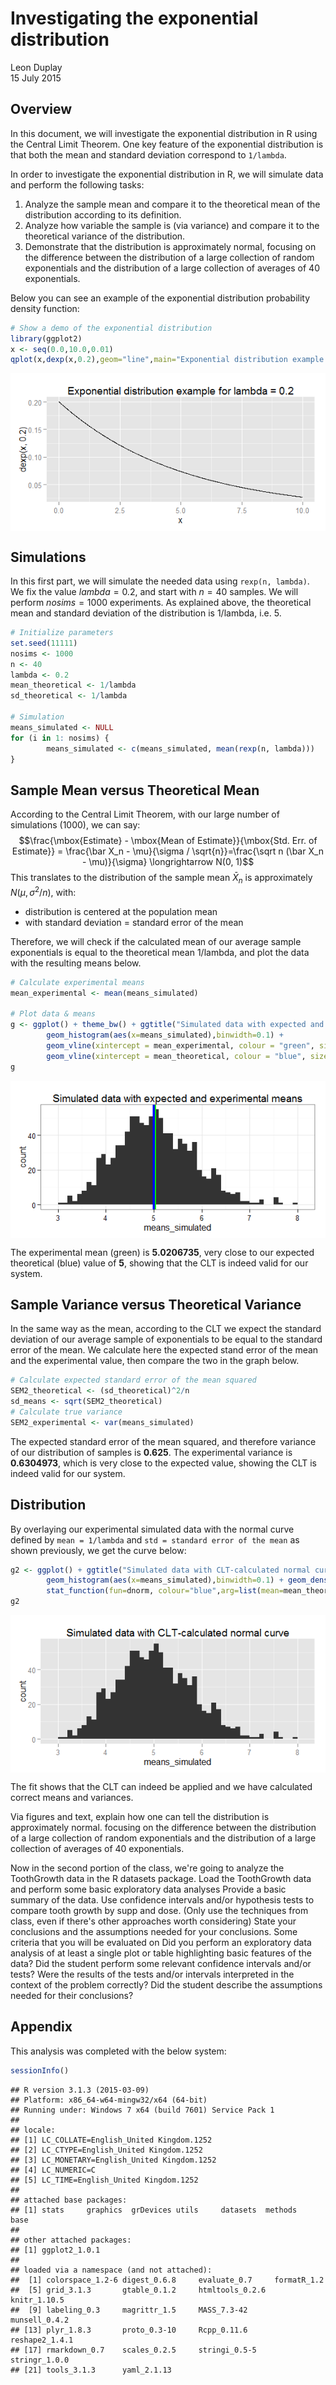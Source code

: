 # Investigating the exponential distribution
Leon Duplay  
15 July 2015  

## Overview

In this document, we will investigate the exponential distribution in R using the Central Limit Theorem.  One key feature of the exponential distribution is that both the mean and standard deviation correspond to `1/lambda`.

In order to investigate the exponential distribution in R, we will simulate data and perform the following tasks:

1. Analyze the sample mean and compare it to the theoretical mean of the distribution according to its definition.
2. Analyze how variable the sample is (via variance) and compare it to the theoretical variance of the distribution.
3. Demonstrate that the distribution is approximately normal, focusing on the difference between the distribution of a large collection of random exponentials and the distribution of a large collection of averages of 40 exponentials.

Below you can see an example of the exponential distribution probability density function:


```r
# Show a demo of the exponential distribution
library(ggplot2)
x <- seq(0.0,10.0,0.01)
qplot(x,dexp(x,0.2),geom="line",main="Exponential distribution example for lambda = 0.2")
```

<img src="ExpDistrandCLT_files/figure-html/demo-1.png" title="" alt="" style="display: block; margin: auto;" />

## Simulations

In this first part, we will simulate the needed data using `rexp(n, lambda)`. We fix the value $lambda = 0.2$, and start with $n = 40$ samples. We will perform $nosims = 1000$ experiments. As explained above, the theoretical mean and standard deviation of the distribution is 1/lambda, i.e. 5.


```r
# Initialize parameters
set.seed(11111)
nosims <- 1000
n <- 40
lambda <- 0.2
mean_theoretical <- 1/lambda
sd_theoretical <- 1/lambda

# Simulation
means_simulated <- NULL
for (i in 1: nosims) {
        means_simulated <- c(means_simulated, mean(rexp(n, lambda)))
}
```

## Sample Mean versus Theoretical Mean

According to the Central Limit Theorem, with our large number of simulations (1000), we can say: $$\frac{\mbox{Estimate} - \mbox{Mean of Estimate}}{\mbox{Std. Err. of Estimate}} = \frac{\bar X_n - \mu}{\sigma / \sqrt{n}}=\frac{\sqrt n (\bar X_n - \mu)}{\sigma} \longrightarrow N(0, 1)$$
This translates to the distribution of the sample mean $\bar X_n$ is approximately $N(\mu, \sigma^2/n)$, with:

* distribution is centered at the population mean
* with standard deviation = standard error of the mean
	
Therefore, we will check if the calculated mean of our average sample exponentials is equal to the theoretical mean 1/lambda, and plot the data with the resulting means below.


```r
# Calculate experimental means
mean_experimental <- mean(means_simulated)

# Plot data & means
g <- ggplot() + theme_bw() + ggtitle("Simulated data with expected and experimental means") + 
        geom_histogram(aes(x=means_simulated),binwidth=0.1) +
        geom_vline(xintercept = mean_experimental, colour = "green", size=1.5) + 
        geom_vline(xintercept = mean_theoretical, colour = "blue", size=1.5)
g
```

<img src="ExpDistrandCLT_files/figure-html/means_experiment-1.png" title="" alt="" style="display: block; margin: auto;" />

The experimental mean (green) is **5.0206735**, very close to our expected theoretical (blue) value of **5**, showing that the CLT is indeed valid for our system.

## Sample Variance versus Theoretical Variance

In the same way as the mean, according to the CLT we expect the standard deviation of our average sample of exponentials to be equal to the standard error of the mean. We calculate here the expected stand error of the mean and the experimental value, then compare the two in the graph below.


```r
# Calculate expected standard error of the mean squared
SEM2_theoretical <- (sd_theoretical)^2/n
sd_means <- sqrt(SEM2_theoretical)
# Calculate true variance
SEM2_experimental <- var(means_simulated)
```

The expected standard error of the mean squared, and therefore variance of our distribution of samples is **0.625**. The experimental variance is **0.6304973**, which is very close to the expected value, showing the CLT is indeed valid for our system.

## Distribution

By overlaying our experimental simulated data with the normal curve defined by `mean = 1/lambda` and `std = standard error of the mean` as shown previously, we get the curve below:


```r
g2 <- ggplot() + ggtitle("Simulated data with CLT-calculated normal curve") + 
        geom_histogram(aes(x=means_simulated),binwidth=0.1) + geom_density(colour = "green") + 
        stat_function(fun=dnorm, colour="blue",arg=list(mean=mean_theoretical,sd=sd_means))
g2
```

<img src="ExpDistrandCLT_files/figure-html/distribution-1.png" title="" alt="" style="display: block; margin: auto;" />

The fit shows that the CLT can indeed be applied and we have calculated correct means and variances.

Via figures and text, explain how one can tell the distribution is approximately normal. focusing on the difference between the distribution of a large collection of random exponentials and the distribution of a large collection of averages of 40 exponentials.


Now in the second portion of the class, we're going to analyze the ToothGrowth data in the R datasets package. 
Load the ToothGrowth data and perform some basic exploratory data analyses 
Provide a basic summary of the data.
Use confidence intervals and/or hypothesis tests to compare tooth growth by supp and dose. (Only use the techniques from class, even if there's other approaches worth considering)
State your conclusions and the assumptions needed for your conclusions. 
Some criteria that you will be evaluated on
Did you  perform an exploratory data analysis of at least a single plot or table highlighting basic features of the data?
Did the student perform some relevant confidence intervals and/or tests?
Were the results of the tests and/or intervals interpreted in the context of the problem correctly? 
Did the student describe the assumptions needed for their conclusions?

## Appendix

This analysis was completed with the below system:


```r
sessionInfo()
```

```
## R version 3.1.3 (2015-03-09)
## Platform: x86_64-w64-mingw32/x64 (64-bit)
## Running under: Windows 7 x64 (build 7601) Service Pack 1
## 
## locale:
## [1] LC_COLLATE=English_United Kingdom.1252 
## [2] LC_CTYPE=English_United Kingdom.1252   
## [3] LC_MONETARY=English_United Kingdom.1252
## [4] LC_NUMERIC=C                           
## [5] LC_TIME=English_United Kingdom.1252    
## 
## attached base packages:
## [1] stats     graphics  grDevices utils     datasets  methods   base     
## 
## other attached packages:
## [1] ggplot2_1.0.1
## 
## loaded via a namespace (and not attached):
##  [1] colorspace_1.2-6 digest_0.6.8     evaluate_0.7     formatR_1.2     
##  [5] grid_3.1.3       gtable_0.1.2     htmltools_0.2.6  knitr_1.10.5    
##  [9] labeling_0.3     magrittr_1.5     MASS_7.3-42      munsell_0.4.2   
## [13] plyr_1.8.3       proto_0.3-10     Rcpp_0.11.6      reshape2_1.4.1  
## [17] rmarkdown_0.7    scales_0.2.5     stringi_0.5-5    stringr_1.0.0   
## [21] tools_3.1.3      yaml_2.1.13
```
